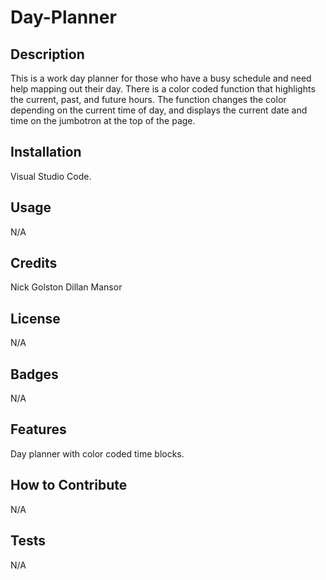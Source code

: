 # Day-Planner

## Description
This is a work day planner for those who have a busy schedule and need help mapping out their day. There is a color coded function that highlights the current, past, and future hours. The function changes the color depending on the current time of day, and displays the current date and time on the jumbotron at the top of the page.  
## Installation
Visual Studio Code.
## Usage
N/A
## Credits
Nick Golston
Dillan Mansor
## License
N/A
## Badges
N/A
## Features
Day planner with color coded time blocks.  
## How to Contribute
N/A
## Tests
N/A